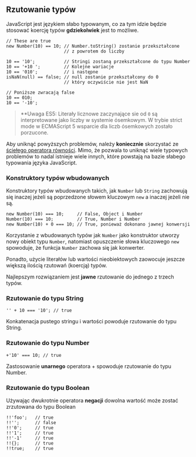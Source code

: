 ## Rzutowanie typów

JavaScript jest językiem słabo typowanym, co za tym idzie będzie stosować koercję 
typów **gdziekolwiek** jest to możliwe.

    // These are true
    new Number(10) == 10; // Number.toString() zostanie przekształcone
                          // z powrotem do liczby

    10 == '10';           // Stringi zostaną przekształcone do typu Number
    10 == '+10 ';         // Kolejne wariacje
    10 == '010';          // i następne
    isNaN(null) == false; // null zostanie przekształcony do 0
                          // który oczywiście nie jest NaN
    
    // Poniższe zwracają false
    10 == 010;
    10 == '-10';

> **Uwaga ES5: Literały licznowe zaczynające sie od `0` są interpretowane jako
> liczby w systemie ósemkowym. W trybie strict mode w ECMAScript 5 wsparcie dla 
> liczb ósemkowych zostało porzucone.

Aby uniknąć powyższych problemów, należy **koniecznie** skorzystać ze 
[ściełego operatora równości](#types.equality). Mimo, że pozwala to uniknąć wiele 
typowych problemów to nadal istnieje wiele innych, które powstają na bazie słabego 
typowania języka JavaScript.

### Konstruktory typów wbudowanych

Konstruktory typów wbudowanych takich, jak `Number` lub `String` zachowują się 
inaczej jeżeli są poprzedzone słowem kluczowym `new` a inaczej jeżeli nie są.

    new Number(10) === 10;     // False, Object i Number
    Number(10) === 10;         // True, Number i Number
    new Number(10) + 0 === 10; // True, ponieważ dokonano jawnej konwersji

Korzystanie z wbudowanych typów jak `Number` jako konstruktor utworzy nowy obiekt 
typu `Number`, natomiast opuszczenie słowa kluczowego `new` spowoduje, że funkcja 
`Number` zachowa się jak konwerter.

Ponadto, użycie literałów lub wartości nieobiektowych zaowocuje jeszcze większą 
ilością rzutowań (koercją) typów.

Najlepszym rozwiązaniem jest **jawne** rzutowanie do jednego z trzech typów.

### Rzutowanie do typu String

    '' + 10 === '10'; // true

Konkatenacja pustego stringu i wartości powoduje rzutowanie do typu String. 

### Rzutowanie do typu Number

    +'10' === 10; // true

Zastosowanie **unarnego** operatora + spowoduje rzutowanie do typu Number.

### Rzutowanie do typu Boolean

Używając dwukrotnie operatora **negacji** dowolna wartość może zostać zrzutowana 
do typu Boolean

    !!'foo';   // true
    !!'';      // false
    !!'0';     // true
    !!'1';     // true
    !!'-1'     // true
    !!{};      // true
    !!true;    // true


